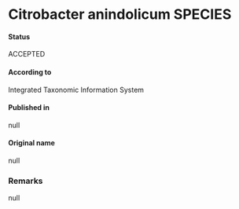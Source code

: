 # Citrobacter anindolicum SPECIES

#### Status
ACCEPTED

#### According to
Integrated Taxonomic Information System

#### Published in
null

#### Original name
null

### Remarks
null